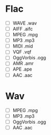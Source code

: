 ﻿# Flac
- [ ] WAVE .wav
- [ ] AIFF .aifc
- [ ] MPEG .mpg
- [ ] MP3 .mp3
- [ ] MIDI .mid
- [ ] VQF .vqf
- [ ] OggVorbis .ogg
- [ ] AMR .amr
- [ ] APE .ape
- [ ] AAC .aac

# Wav

- [ ] MPEG .mpg
- [ ] MP3 .mp3
- [ ] OggVorbis .ogg
- [ ] AAC .aac
